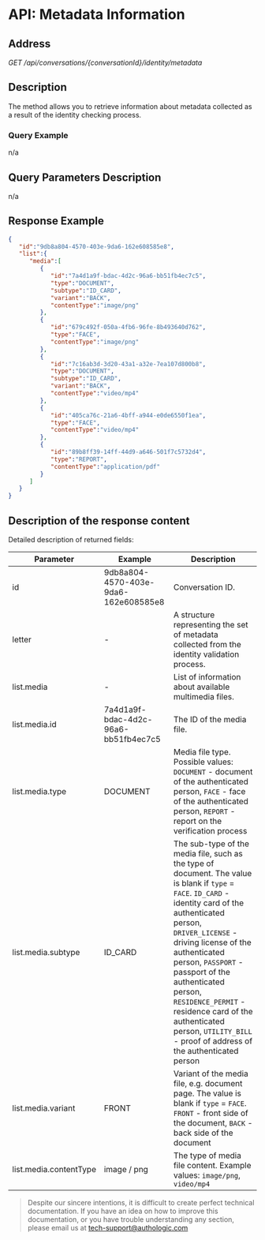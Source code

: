 # API: Metadata Information

## Address
*GET /api/conversations/{conversationId}/identity/metadata*

## Description
The method allows you to retrieve information about metadata collected as a result of the identity checking process.

### Query Example
n/a

## Query Parameters Description
n/a

## Response Example

<!--
title: "Example of the response with metadata list"
-->
```json
{
   "id":"9db8a804-4570-403e-9da6-162e608585e8",
   "list":{
      "media":[
         {
            "id":"7a4d1a9f-bdac-4d2c-96a6-bb51fb4ec7c5",
            "type":"DOCUMENT",
            "subtype":"ID_CARD",
            "variant":"BACK",
            "contentType":"image/png"
         },
         {
            "id":"679c492f-050a-4fb6-96fe-8b493640d762",
            "type":"FACE",
            "contentType":"image/png"
         },
         {
            "id":"7c16ab3d-3d20-43a1-a32e-7ea107d800b8",
            "type":"DOCUMENT",
            "subtype":"ID_CARD",
            "variant":"BACK",
            "contentType":"video/mp4"
         },
         {
            "id":"405ca76c-21a6-4bff-a944-e0de6550f1ea",
            "type":"FACE",
            "contentType":"video/mp4"
         },
         {
            "id":"89b8ff39-14ff-44d9-a646-501f7c5732d4",
            "type":"REPORT",
            "contentType":"application/pdf"
         }
      ]
   }
}
```

## Description of the response content
Detailed description of returned fields:

| Parameter | Example | Description |
| --------- | ------- | ----------- |
| id | 9db8a804-4570-403e-9da6-162e608585e8 | Conversation ID. |
| letter | - | A structure representing the set of metadata collected from the identity validation process. |
| list.media | - | List of information about available multimedia files. |
| list.media.id | 7a4d1a9f-bdac-4d2c-96a6-bb51fb4ec7c5 | The ID of the media file. |
| list.media.type | DOCUMENT | Media file type. Possible values: `DOCUMENT` - document of the authenticated person, `FACE` - face of the authenticated person, `REPORT` - report on the verification process |
| list.media.subtype | ID_CARD | The sub-type of the media file, such as the type of document. The value is blank if `type` = `FACE`. `ID_CARD` - identity card of the authenticated person, `DRIVER_LICENSE` - driving license of the authenticated person, `PASSPORT` - passport of the authenticated person, `RESIDENCE_PERMIT` - residence card of the authenticated person, `UTILITY_BILL` - proof of address of the authenticated person |
| list.media.variant | FRONT | Variant of the media file, e.g. document page. The value is blank if `type` = `FACE`. `FRONT` - front side of the document, `BACK` - back side of the document |
| list.media.contentType | image / png | The type of media file content. Example values: `image/png`, `video/mp4` |

<!-- theme: info -->
>
> Despite our sincere intentions, it is difficult to create perfect technical documentation.
> If you have an idea on how to improve this documentation, or you have trouble understanding any section,
> please email us at tech-support@authologic.com
